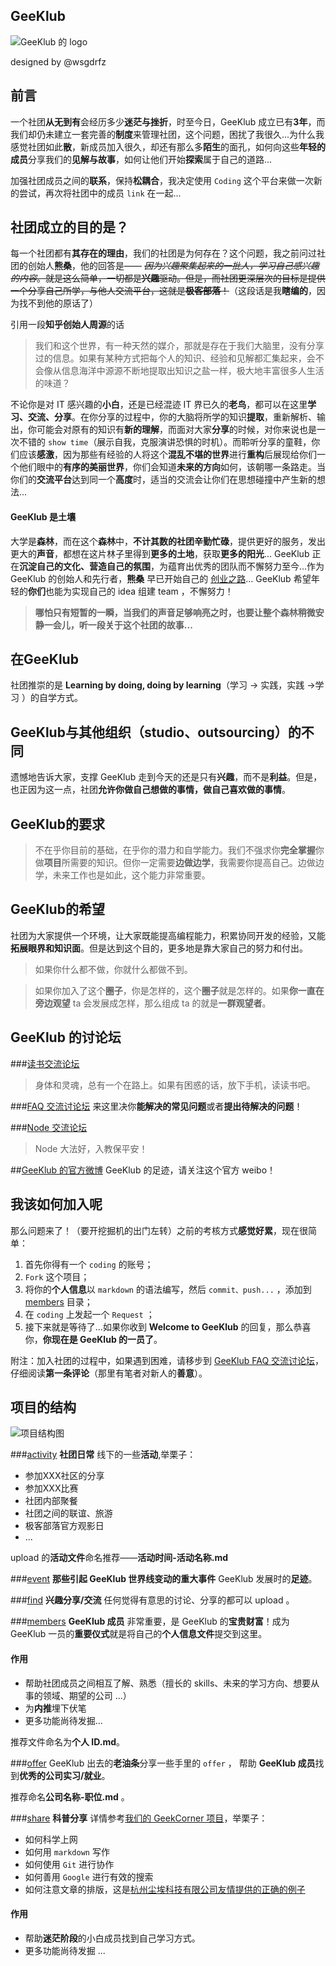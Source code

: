 ## GeeKlub


![GeeKlub 的 logo](http://7xkzbr.com1.z0.glb.clouddn.com/coding/GeeKlub/design/logo/horizontal.jpg)

designed by @wsgdrfz

## 前言
一个社团**从无到有**会经历多少**迷茫与挫折**，时至今日，GeeKlub 成立已有**3年**，而我们却仍未建立一套完善的**制度**来管理社团，这个问题，困扰了我很久...为什么我感觉社团如此**散**，新成员加入很久，却还有那么多**陌生**的面孔，如何向这些**年轻的成员**分享我们的**见解与故事**，如何让他们开始**探索**属于自己的道路...

加强社团成员之间的**联系**，保持**松耦合**，我决定使用 `Coding` 这个平台来做一次新的尝试，再次将社团中的成员 `link` 在一起...

## 社团成立的目的是？
每一个社团都有**其存在的理由**，我们的社团是为何存在？这个问题，我之前问过社团的创始人**熊桑**，他的回答是—— ~~*因为兴趣聚集起来的一批人，学习自己感兴趣的内容*。就是这么简单，一切都是**兴趣**驱动。但是，而社团更深层次的目标是提供一个分享自己所学，与他人交流平台，这就是**极客部落**！~~（这段话是我**瞎编的**，因为找不到他的原话了）

引用一段**知乎创始人周源**的话
>我们和这个世界，有一种天然的媒介，那就是存在于我们大脑里，没有分享过的信息。如果有某种方式把每个人的知识、经验和见解都汇集起来，会不会像从信息海洋中源源不断地提取出知识之盐一样，极大地丰富很多人生活的味道？

不论你是对 IT 感兴趣的**小白**，还是已经混迹 IT 界已久的**老鸟**，都可以在这里**学习、交流、分享**。在你分享的过程中，你的大脑将所学的知识**提取**，重新解析、输出，你可能会对原有的知识有**新的理解**，而面对大家**分享**的时候，对你来说也是一次不错的 `show time`（展示自我，克服演讲恐惧的时机）。而聆听分享的童鞋，你们应该**感激**，因为那些有经验的人将这个**混乱不堪的世界**进行**重构**后展现给你们一个他们眼中的**有序的美丽世界**，你们会知道**未来的方向**如何，该朝哪一条路走。当你们的**交流平台**达到同一个**高度**时，适当的交流会让你们在思想碰撞中产生新的想法...

#### GeeKlub 是土壤
大学是**森林**，而在这个**森林**中，**不计其数的社团辛勤忙碌**，提供更好的服务，发出更大的**声音**，都想在这片林子里得到**更多的土地**，获取**更多的阳光**... GeeKlub 正在**沉淀自己的文化、营造自己的氛围**，为蕴育出优秀的团队而不懈努力至今...作为 GeeKlub 的创始人和先行者，**熊桑** 早已开始自己的 [创业之路](http://www.lydiabox.com/)... GeeKlub 希望年轻的**你们**也能为实现自己的 idea 组建 team ，不懈努力！
>**哪怕只有短暂的一瞬，当我们的声音足够响亮之时，也要让整个森林稍微安静一会儿，听一段关于这个社团的故事...**

## 在GeeKlub
社团推崇的是 **Learning by doing, doing by learning**（学习 -> 实践，实践 ->学习 ）的自学方式。


## GeeKlub与其他组织（studio、outsourcing）的不同
遗憾地告诉大家，支撑 GeeKlub 走到今天的还是只有**兴趣**，而不是**利益**。但是，也正因为这一点，社团**允许你做自己想做的事情，做自己喜欢做的事情**。

## GeeKlub的要求
>不在乎你目前的基础，在乎你的潜力和自学能力。我们不强求你**完全掌握**你做**项目**所需要的知识。但你一定需要**边做边学**，我需要你提高自己。边做边学，未来工作也是如此，这个能力非常重要。

## GeeKlub的希望
社团为大家提供一个环境，让大家既能提高编程能力，积累协同开发的经验，又能**拓展眼界和知识面**。但是达到这个目的，更多地是靠大家自己的努力和付出。

>如果你什么都不做，你就什么都做不到。

>如果你加入了这个**圈子**，你是怎样的，这个**圈子**就是怎样的。如果**你一直在旁边观望** ta 会发展成怎样，那么组成 ta  的就是**一群观望者**。

## GeeKlub 的讨论坛

###[读书交流论坛](https://coding.net/u/hellovass/p/GeekLub/topic/28464)
> 身体和灵魂，总有一个在路上。如果有困惑的话，放下手机，读读书吧。

###[FAQ 交流讨论坛](https://coding.net/u/hellovass/p/GeekLub/topic/28365)
来这里决你**能解决的常见问题**或者**提出待解决的问题**！

###[Node 交流论坛](https://coding.net/u/hellovass/p/GeekLub/topic/28803)
> Node 大法好，入教保平安！

##[GeeKlub 的官方微博](http://www.weibo.com/u/5596258589?from=feed&loc=nickname)
GeeKlub 的足迹，请关注这个官方 weibo！



## 我该如何加入呢
那么问题来了！（要开挖掘机的出门左转）之前的考核方式**感觉好累**，现在很简单：
1. 首先你得有一个 `coding` 的账号；
2. `Fork` 这个项目；
3. 将你的**个人信息**以 `markdown` 的语法编写，然后 `commit、push...` ，添加到 [members](https://coding.net/u/hellovass/p/GeekLub/git/tree/master/members) 目录；
4. 在 `coding` 上发起一个 `Request` ；
5. 接下来就是等待了...如果你收到 **Welcome to GeeKlub** 的回复，那么恭喜你，**你现在是 GeeKlub 的一员了**。

附注：加入社团的过程中，如果遇到困难，请移步到 [GeeKlub FAQ 交流讨论坛](https://coding.net/u/hellovass/p/GeekLub/topic/28365)，仔细阅读**第一条评论**（那里有笔者对新人的**善意**）。




## 项目的结构
![项目结构图](http://7xkzbr.com1.z0.glb.clouddn.com/coding/GeeKlub/index/项目结构图.jpg)

###[activity](https://coding.net/u/hellovass/p/GeeKlub/git/tree/master/activity)
**社团日常** 线下的一些**活动**,举栗子：
 - 参加XXX社区的分享
 - 参加XXX比赛
 - 社团内部聚餐
 - 社团之间的联谊、旅游
 - 极客部落官方观影日
 -  ...

upload 的**活动文件**命名推荐——**活动时间-活动名称.md** 

###[event](https://coding.net/u/hellovass/p/GeeKlub/git/tree/master/event)
**那些引起 GeeKlub 世界线变动的重大事件** GeeKlub 发展时的**足迹**。

###[find](https://coding.net/u/hellovass/p/GeeKlub/git/tree/master/find)
**兴趣分享/交流** 任何觉得有意思的讨论、分享的都可以 upload 。


###[members](https://coding.net/u/hellovass/p/GeeKlub/git/tree/master/members)
**GeeKlub 成员** 非常重要，是 GeeKlub 的**宝贵财富**！成为 GeeKlub 一员的**重要仪式**就是将自己的**个人信息文件**提交到这里。

#### 作用
- 帮助社团成员之间相互了解、熟悉（擅长的 skills、未来的学习方向、想要从事的领域、期望的公司 ...）
- 为**内推**埋下伏笔
- 更多功能尚待发掘...

推荐文件命名为**个人 ID.md**。

###[offer](https://coding.net/u/hellovass/p/GeeKlub/git/tree/master/offer)
GeeKlub 出去的**老油条**分享一些手里的 `offer` ， 帮助 **GeeKlub 成员**找到**优秀的公司实习/就业**。

推荐命名**公司名称-职位.md** 。
  
###[share](https://coding.net/u/hellovass/p/GeeKlub/git/tree/master/share)
**科普分享** 详情参考[我们的 GeekCorner 项目](https://github.com/Gklub/GeekCorner)，举栗子：
 - 如何科学上网
 - 如何用 `markdown` 写作
 - 如何使用 `Git` 进行协作
 - 如何善用 `Google` 进行有效的搜索
 - 如何注意文章的排版，这是[杭州尘埃科技有限公司友情提供的正确的例子](http://tinydust.cn/jobs.html)

#### 作用
- 帮助**迷茫阶段**的小白成员找到自己学习方式。
- 更多功能尚待发掘 ...











 
 








